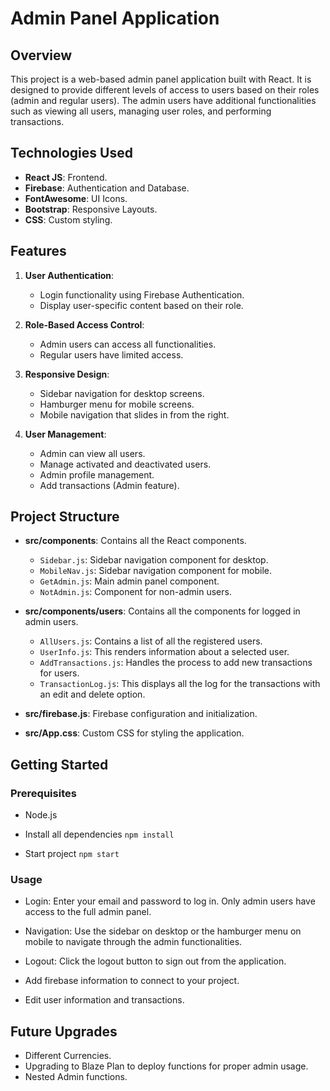 # Admin Panel Application

## Overview

This project is a web-based admin panel application built with React. It is designed to provide different levels of access to users based on their roles (admin and regular users). The admin users have additional functionalities such as viewing all users, managing user roles, and performing transactions.

## Technologies Used

- **React JS**: Frontend.
- **Firebase**: Authentication and Database.
- **FontAwesome**: UI Icons.
- **Bootstrap**: Responsive Layouts.
- **CSS**: Custom styling.

## Features

1. **User Authentication**:
   - Login functionality using Firebase Authentication.
   - Display user-specific content based on their role.

2. **Role-Based Access Control**:
   - Admin users can access all functionalities.
   - Regular users have limited access.

3. **Responsive Design**:
   - Sidebar navigation for desktop screens.
   - Hamburger menu for mobile screens.
   - Mobile navigation that slides in from the right.

4. **User Management**:
   - Admin can view all users.
   - Manage activated and deactivated users.
   - Admin profile management.
   - Add transactions (Admin feature).

## Project Structure

- **src/components**: Contains all the React components.
  - `Sidebar.js`: Sidebar navigation component for desktop.
  - `MobileNav.js`: Sidebar navigation component for mobile.
  - `GetAdmin.js`: Main admin panel component.
  - `NotAdmin.js`: Component for non-admin users.

- **src/components/users**: Contains all the components for logged in admin users.
   - `AllUsers.js`: Contains a list of all the registered users.
   - `UserInfo.js`: This renders information about a selected user.
   - `AddTransactions.js`: Handles the process to add new transactions for users.
   - `TransactionLog.js`: This displays all the log for the transactions with an edit and delete option.


- **src/firebase.js**: Firebase configuration and initialization.
- **src/App.css**: Custom CSS for styling the application.

## Getting Started

### Prerequisites

- Node.js

- Install all dependencies `npm install`

- Start project `npm start`

### Usage
- Login: Enter your email and password to log in. Only admin users have access to the full admin panel.

- Navigation: Use the sidebar on desktop or the hamburger menu on mobile to navigate through the admin functionalities.

- Logout: Click the logout button to sign out from the application.

- Add firebase information to connect to your project.
- Edit user information and transactions.

## Future Upgrades
- Different Currencies.
- Upgrading to Blaze Plan to deploy functions for proper admin usage.
- Nested Admin functions.
